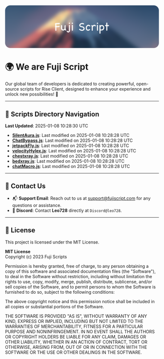 ![Banner](.github/b.webp)

# 🌍 **We are Fuji Script**

Our global team of developers is dedicated to creating powerful, open-source scripts for Rise Client, designed to enhance your experience and unlock new possibilities! 🌟

---
<!-- SCRIPTS_NAVIGATION_START -->
## 📂 **Scripts Directory Navigation**

**Last Updated**: 2025-01-08 10:28:30 UTC

- **[SilentAura.js](scripts/SilentAura.js)**: Last modified on 2025-01-08 10:28:28 UTC
- **[ChatBypass.js](scripts/ChatBypass.js)**: Last modified on 2025-01-08 10:28:28 UTC
- **[jetpackFly.js](scripts/jetpackFly.js)**: Last modified on 2025-01-08 10:28:28 UTC
- **[velocityHylex.js](scripts/velocityHylex.js)**: Last modified on 2025-01-08 10:28:28 UTC
- **[chestxray.js](scripts/chestxray.js)**: Last modified on 2025-01-08 10:28:28 UTC
- **[bedxray.js](scripts/bedxray.js)**: Last modified on 2025-01-08 10:28:28 UTC
- **[chatMacro.js](scripts/chatMacro.js)**: Last modified on 2025-01-08 10:28:28 UTC

<!-- SCRIPTS_NAVIGATION_END -->

---

## 💬 **Contact Us**  
- 📬 **Support Email**: Reach out to us at [support@fujiscript.com](mailto:support@fujiscript.com) for any questions or assistance.  
- 💬 **Discord**: Contact **Leo728** directly at `Discord@leo728`.

---

## 📜 **License**

This project is licensed under the MIT License.  

**MIT License**  
Copyright (c) 2023 Fuji Scripts  

Permission is hereby granted, free of charge, to any person obtaining a copy of this software and associated documentation files (the "Software"), to deal in the Software without restriction, including without limitation the rights to use, copy, modify, merge, publish, distribute, sublicense, and/or sell copies of the Software, and to permit persons to whom the Software is furnished to do so, subject to the following conditions:  

The above copyright notice and this permission notice shall be included in all copies or substantial portions of the Software.  

THE SOFTWARE IS PROVIDED "AS IS", WITHOUT WARRANTY OF ANY KIND, EXPRESS OR IMPLIED, INCLUDING BUT NOT LIMITED TO THE WARRANTIES OF MERCHANTABILITY, FITNESS FOR A PARTICULAR PURPOSE AND NONINFRINGEMENT. IN NO EVENT SHALL THE AUTHORS OR COPYRIGHT HOLDERS BE LIABLE FOR ANY CLAIM, DAMAGES OR OTHER LIABILITY, WHETHER IN AN ACTION OF CONTRACT, TORT OR OTHERWISE, ARISING FROM, OUT OF OR IN CONNECTION WITH THE SOFTWARE OR THE USE OR OTHER DEALINGS IN THE SOFTWARE.  
